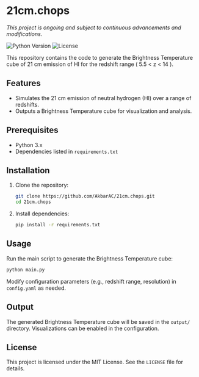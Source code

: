 
# 21cm.chops

*This project is ongoing and subject to continuous advancements and modifications.*

![Python Version](https://img.shields.io/badge/python-3.8%2B-blue.svg) ![License](https://img.shields.io/badge/license-MIT-blue.svg)  

This repository contains the code to generate the Brightness Temperature cube of 21 cm emission of HI for the redshift range \( 5.5 < z < 14 \).

## Features

- Simulates the 21 cm emission of neutral hydrogen (HI) over a range of redshifts.
- Outputs a Brightness Temperature cube for visualization and analysis.

## Prerequisites

- Python 3.x
- Dependencies listed in `requirements.txt`

## Installation

1. Clone the repository:
   ```bash
   git clone https://github.com/AkbarAC/21cm.chops.git
   cd 21cm.chops
   ```
2. Install dependencies:
   ```bash
   pip install -r requirements.txt

   ```

## Usage

Run the main script to generate the Brightness Temperature cube:
```bash
python main.py
```

Modify configuration parameters (e.g., redshift range, resolution) in `config.yaml` as needed.

## Output

The generated Brightness Temperature cube will be saved in the `output/` directory. Visualizations can be enabled in the configuration.

## License

This project is licensed under the MIT License. See the `LICENSE` file for details.

